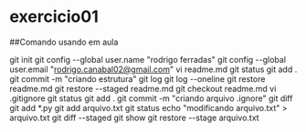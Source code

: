 # exercicio01

##Comando usando em aula

git init
git config --global user.name "rodrigo ferradas"
git config --global user.email "rodrigo.canabal02@gmail.com"
vi readme.md 
git status
git add .
git commit -m "criando estrutura"
git log 
git log --oneline
git restore readme.md
git restore --staged readme.md
git checkout readme.md
vi .gitignore
git status 
git add .
git commit -m "criando arquivo .ignore"
git diff
git add *.py 
git add arquivo.txt
git status
echo "modificando arquivo.txt" > arquivo.txt 
git diff --staged
git show
git restore --stage arquivo.txt



